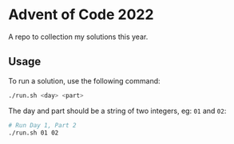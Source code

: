 # Advent of Code 2022

A repo to collection my solutions this year.

## Usage

To run a solution, use the following command:

```bash
./run.sh <day> <part>
```

The day and part should be a string of two integers, eg: `01` and `02`:

```bash
# Run Day 1, Part 2
./run.sh 01 02
```
